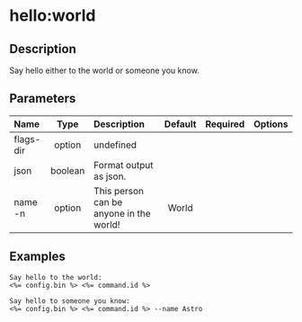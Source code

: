 <!-- This file has been generated with command 'sf hardis:doc:plugin:generate'. Please do not update it manually or it may be overwritten -->
# hello:world

## Description

Say hello either to the world or someone you know.

## Parameters

| Name        |  Type   | Description                             | Default | Required | Options |
|:------------|:-------:|:----------------------------------------|:-------:|:--------:|:-------:|
| flags-dir   | option  | undefined                               |         |          |         |
| json        | boolean | Format output as json.                  |         |          |         |
| name<br/>-n | option  | This person can be anyone in the world! |  World  |          |         |

## Examples

```shell
Say hello to the world:
<%= config.bin %> <%= command.id %>
```

```shell
Say hello to someone you know:
<%= config.bin %> <%= command.id %> --name Astro
```



